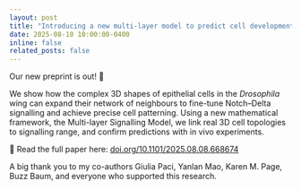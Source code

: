```yaml
---
layout: post
title: "Introducing a new multi-layer model to predict cell development!"
date: 2025-08-10 10:00:00-0400
inline: false
related_posts: false
---
```


Our new preprint is out! 🎉

We show how the complex 3D shapes of epithelial cells in the _Drosophila_ wing can expand their network of neighbours to fine-tune Notch–Delta signalling and achieve precise cell patterning. Using a new mathematical framework, the Multi-layer Signalling Model, we link real 3D cell topologies to signalling range, and confirm predictions with in vivo experiments.

🔗 Read the full paper here: [doi.org/10.1101/2025.08.08.668674](https://doi.org/10.1101/2025.08.08.668674)

A big thank you to my co-authors Giulia Paci, Yanlan Mao, Karen M. Page, Buzz Baum, and everyone who supported this research.